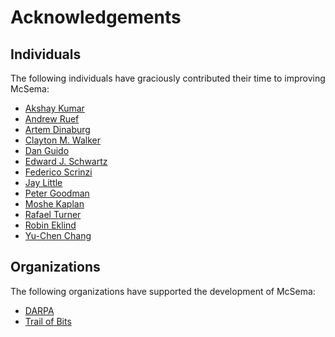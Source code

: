 # Acknowledgements

## Individuals

The following individuals have graciously contributed their time to improving
McSema:

  - [Akshay Kumar](https://github.com/kumarak)
  - [Andrew Ruef](https://github.com/awruef)
  - [Artem Dinaburg](https://github.com/artemdinaburg)
  - [Clayton M. Walker](https://github.com/Sineaggi)
  - [Dan Guido](https://github.com/dguido)
  - [Edward J. Schwartz](https://github.com/edmcman)
  - [Federico Scrinzi](https://github.com/volpino)
  - [Jay Little](https://github.com/computerality)
  - [Peter Goodman](https://github.com/pgoodman)
  - [Moshe Kaplan](https://github.com/moshekaplan)
  - [Rafael Turner](https://github.com/turnersr)
  - [Robin Eklind](https://github.com/mewmew)
  - [Yu-Chen Chang](chang397@purdue.edu)

## Organizations

The following organizations have supported the development of McSema:

  - [DARPA](http://www.darpa.mil/)
  - [Trail of Bits](https://github.com/trailofbits)
